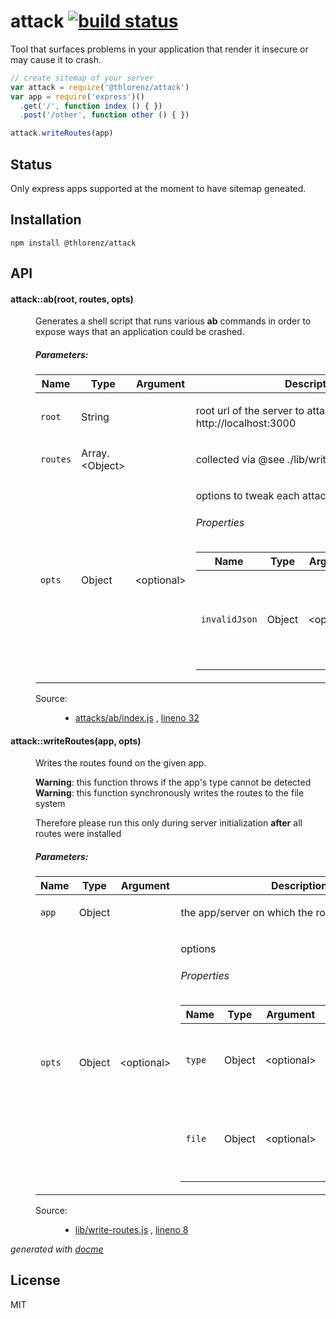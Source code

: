 # attack [![build status](https://secure.travis-ci.org/thlorenz/attack.png)](http://travis-ci.org/thlorenz/attack)

Tool that surfaces problems in your application that render it insecure or may cause it to crash.


```js
// create sitemap of your server
var attack = require('@thlorenz/attack')
var app = require('express')()
  .get('/', function index () { })
  .post('/other', function other () { })

attack.writeRoutes(app)
```

## Status

Only express apps supported at the moment to have sitemap geneated.

## Installation

    npm install @thlorenz/attack

## API


<!-- START docme generated API please keep comment here to allow auto update -->
<!-- DON'T EDIT THIS SECTION, INSTEAD RE-RUN docme TO UPDATE -->

<div>
<div class="jsdoc-githubify">
<section>
<article>
<div class="container-overview">
<dl class="details">
</dl>
</div>
<dl>
<dt>
<h4 class="name" id="attack::ab"><span class="type-signature"></span>attack::ab<span class="signature">(root, routes, <span class="optional">opts</span>)</span><span class="type-signature"></span></h4>
</dt>
<dd>
<div class="description">
<p>Generates a shell script that runs various <strong>ab</strong> commands in order to expose
ways that an application could be crashed.</p>
</div>
<h5>Parameters:</h5>
<table class="params">
<thead>
<tr>
<th>Name</th>
<th>Type</th>
<th>Argument</th>
<th class="last">Description</th>
</tr>
</thead>
<tbody>
<tr>
<td class="name"><code>root</code></td>
<td class="type">
<span class="param-type">String</span>
</td>
<td class="attributes">
</td>
<td class="description last"><p>root url of the server to attack, i.e. http://localhost:3000</p></td>
</tr>
<tr>
<td class="name"><code>routes</code></td>
<td class="type">
<span class="param-type">Array.&lt;Object></span>
</td>
<td class="attributes">
</td>
<td class="description last"><p>collected via @see ./lib/write-routes.js</p></td>
</tr>
<tr>
<td class="name"><code>opts</code></td>
<td class="type">
<span class="param-type">Object</span>
</td>
<td class="attributes">
&lt;optional><br>
</td>
<td class="description last"><p>options to tweak each attack</p>
<h6>Properties</h6>
<table class="params">
<thead>
<tr>
<th>Name</th>
<th>Type</th>
<th>Argument</th>
<th class="last">Description</th>
</tr>
</thead>
<tbody>
<tr>
<td class="name"><code>invalidJson</code></td>
<td class="type">
<span class="param-type">Object</span>
</td>
<td class="attributes">
&lt;optional><br>
</td>
<td class="description last"><p>options to tweak the @see ./invalid-json.js attack</p></td>
</tr>
</tbody>
</table>
</td>
</tr>
</tbody>
</table>
<dl class="details">
<dt class="tag-source">Source:</dt>
<dd class="tag-source"><ul class="dummy">
<li>
<a href="https://github.com/thlorenz/attack/blob/master/attacks/ab/index.js">attacks/ab/index.js</a>
<span>, </span>
<a href="https://github.com/thlorenz/attack/blob/master/attacks/ab/index.js#L32">lineno 32</a>
</li>
</ul></dd>
</dl>
</dd>
<dt>
<h4 class="name" id="attack::writeRoutes"><span class="type-signature"></span>attack::writeRoutes<span class="signature">(app, <span class="optional">opts</span>)</span><span class="type-signature"></span></h4>
</dt>
<dd>
<div class="description">
<p>Writes the routes found on the given app.</p>
<p><strong>Warning</strong>: this function throws if the app's type cannot be detected
<strong>Warning</strong>: this function synchronously writes the routes to the file system</p>
<p>Therefore please run this only during server initialization <strong>after</strong> all routes were installed</p>
</div>
<h5>Parameters:</h5>
<table class="params">
<thead>
<tr>
<th>Name</th>
<th>Type</th>
<th>Argument</th>
<th class="last">Description</th>
</tr>
</thead>
<tbody>
<tr>
<td class="name"><code>app</code></td>
<td class="type">
<span class="param-type">Object</span>
</td>
<td class="attributes">
</td>
<td class="description last"><p>the app/server on which the routes are mounted</p></td>
</tr>
<tr>
<td class="name"><code>opts</code></td>
<td class="type">
<span class="param-type">Object</span>
</td>
<td class="attributes">
&lt;optional><br>
</td>
<td class="description last"><p>options</p>
<h6>Properties</h6>
<table class="params">
<thead>
<tr>
<th>Name</th>
<th>Type</th>
<th>Argument</th>
<th class="last">Description</th>
</tr>
</thead>
<tbody>
<tr>
<td class="name"><code>type</code></td>
<td class="type">
<span class="param-type">Object</span>
</td>
<td class="attributes">
&lt;optional><br>
</td>
<td class="description last"><p>the type of the server/framework, will be detected if not supplied</p></td>
</tr>
<tr>
<td class="name"><code>file</code></td>
<td class="type">
<span class="param-type">Object</span>
</td>
<td class="attributes">
&lt;optional><br>
</td>
<td class="description last"><p>path to JSON file to write routes to, <code>./attack-routes.json</code> if not supplied</p></td>
</tr>
</tbody>
</table>
</td>
</tr>
</tbody>
</table>
<dl class="details">
<dt class="tag-source">Source:</dt>
<dd class="tag-source"><ul class="dummy">
<li>
<a href="https://github.com/thlorenz/attack/blob/master/lib/write-routes.js">lib/write-routes.js</a>
<span>, </span>
<a href="https://github.com/thlorenz/attack/blob/master/lib/write-routes.js#L8">lineno 8</a>
</li>
</ul></dd>
</dl>
</dd>
</dl>
</article>
</section>
</div>

*generated with [docme](https://github.com/thlorenz/docme)*
</div>
<!-- END docme generated API please keep comment here to allow auto update -->

## License

MIT
